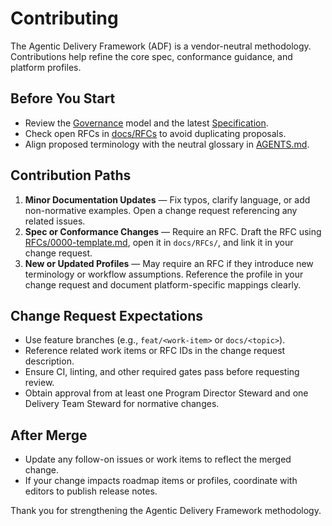 # Contributing

The Agentic Delivery Framework (ADF) is a vendor-neutral methodology. Contributions help refine the core spec, conformance guidance, and platform profiles.

## Before You Start

- Review the [Governance](GOVERNANCE.md) model and the latest [Specification](specs/spec.v0.2.0.md).
- Check open RFCs in [docs/RFCs](RFCs/README.md) to avoid duplicating proposals.
- Align proposed terminology with the neutral glossary in [AGENTS.md](../AGENTS.md).

## Contribution Paths

1. **Minor Documentation Updates** — Fix typos, clarify language, or add non-normative examples. Open a change request referencing any related issues.
2. **Spec or Conformance Changes** — Require an RFC. Draft the RFC using [RFCs/0000-template.md](RFCs/0000-template.md), open it in `docs/RFCs/`, and link it in your change request.
3. **New or Updated Profiles** — May require an RFC if they introduce new terminology or workflow assumptions. Reference the profile in your change request and document platform-specific mappings clearly.

## Change Request Expectations

- Use feature branches (e.g., `feat/<work-item>` or `docs/<topic>`).
- Reference related work items or RFC IDs in the change request description.
- Ensure CI, linting, and other required gates pass before requesting review.
- Obtain approval from at least one Program Director Steward and one Delivery Team Steward for normative changes.

## After Merge

- Update any follow-on issues or work items to reflect the merged change.
- If your change impacts roadmap items or profiles, coordinate with editors to publish release notes.

Thank you for strengthening the Agentic Delivery Framework methodology.
